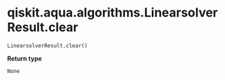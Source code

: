 # qiskit.aqua.algorithms.LinearsolverResult.clear

`LinearsolverResult.clear()`

**Return type**

`None`
